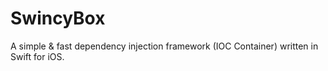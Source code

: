 # SwincyBox
A simple &amp; fast dependency injection framework (IOC Container) written in Swift for iOS. 
